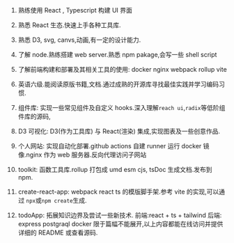 1. 熟练使用 React , Typescript 构建 UI 界面
2. 熟悉 React 生态.快速上手各种工具库.
3. 熟悉 D3, svg, canvs,动画,有一定的设计能力.
4. 了解 node.熟练搭建 web server.熟悉 npm pakage,会写一些 shell script
5. 了解前端构建和部署及其相关工具的使用: docker nginx webpack rollup vite
6. 英语六级.能阅读原版书籍,文档.通过成熟的开源库寻找最佳实践并学习编码习惯.

7. 组件库: 实现一些常见组件及自定义 hooks.深入理解`reach ui`,`radix`等低阶组件库的源码,
8. D3 可视化: D3(作为工具库) 与 React(渲染) 集成,实现图表及一些创意作品.
9. 个人网站: 实现自动化部署.github actions 自建 runner 运行 docker 镜像.nginx 作为 web 服务器.反向代理访问子网站
10. toolkit: 函数工具库.rollup 打包成 umd esm cjs, tsDoc 生成文档.发布到 npm.
11. create-react-app: webpack react ts 的模版脚手架.参考 vite 的实现,可以通过 `npx`或`npm create`生成.
12. todoApp: 拓展知识边界及尝试一些新技术. 前端:react + ts + tailwind 后端: express postgraql docker
    限于篇幅不能展开,以上内容都能在线访问并提供详细的 README 或查看源码.
